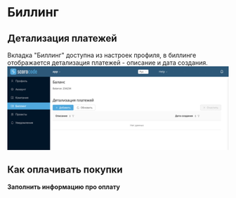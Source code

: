 # Биллинг

## Детализация платежей
Вкладка "Биллинг" доступна из настроек профиля, в биллинге отображается детализация платежей - описание и дата создания. 
![Биллинг](../img/billing.png)

## Как оплачивать покупки

**Заполнить информацию про оплату**
